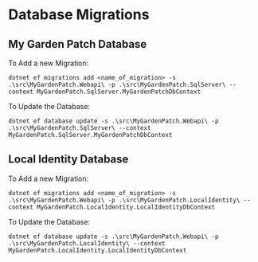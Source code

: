 # Database Migrations

## My Garden Patch Database

To Add a new Migration:

```
dotnet ef migrations add <name_of_migration> -s .\src\MyGardenPatch.Webapi\ -p .\src\MyGardenPatch.SqlServer\ --context MyGardenPatch.SqlServer.MyGardenPatchDbContext
```

To Update the Database:
``` 
dotnet ef database update -s .\src\MyGardenPatch.Webapi\ -p .\src\MyGardenPatch.SqlServer\ --context MyGardenPatch.SqlServer.MyGardenPatchDbContext
```

## Local Identity Database

To Add a new Migration:

```
dotnet ef migrations add <name_of_migration> -s .\src\MyGardenPatch.Webapi\ -p .\src\MyGardenPatch.LocalIdentity\ --context MyGardenPatch.LocalIdentity.LocalIdentityDbContext
```

To Update the Database:
``` 
dotnet ef database update -s .\src\MyGardenPatch.Webapi\ -p .\src\MyGardenPatch.LocalIdentity\ --context MyGardenPatch.LocalIdentity.LocalIdentityDbContext
```
